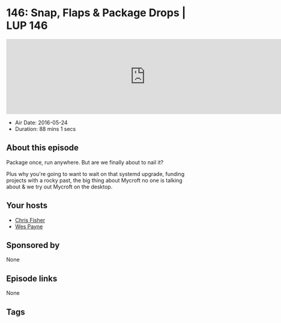 # 146: Snap, Flaps & Package Drops | LUP 146

<iframe src="https://player.fireside.fm/v2/RUkczH-V+NR9zRJgT?theme=dark" width="740" height="200" frameborder="0" scrolling="no"></iframe>

* Air Date: 2016-05-24
* Duration: 88 mins 1 secs

## About this episode

Package once, run anywhere. But are we finally about to nail it? 

Plus why you're going to want to wait on that systemd upgrade, funding projects with a rocky past, the big thing about Mycroft no one is talking about & we try out Mycroft on the desktop.

## Your hosts
* [Chris Fisher](https://linuxunplugged.com/hosts/chrislas)
* [Wes Payne](https://linuxunplugged.com/hosts/wes)

## Sponsored by

None



## Episode links

None



## Tags

